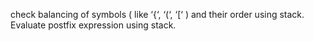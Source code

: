 check balancing of symbols ( like ‘{‘, ‘(‘, ‘[‘ ) and their order using stack.
Evaluate postfix expression using stack.
